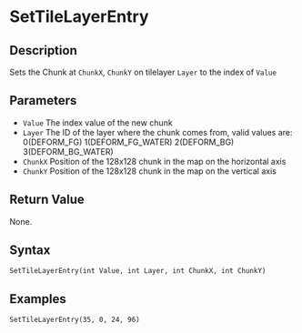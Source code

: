 # SetTileLayerEntry

## Description
Sets the Chunk at `ChunkX`, `ChunkY` on tilelayer `Layer` to the index of `Value`

## Parameters
- `Value`
The index value of the new chunk
- `Layer`
The ID of the layer where the chunk comes from, valid values are: 
    0(DEFORM_FG)
    1(DEFORM_FG_WATER)
    2(DEFORM_BG)
    3(DEFORM_BG_WATER)
- `ChunkX`
Position of the 128x128 chunk in the map on the horizontal axis
- `ChunkY`
Position of the 128x128 chunk in the map on the vertical axis

## Return Value
None.

## Syntax
```
SetTileLayerEntry(int Value, int Layer, int ChunkX, int ChunkY)
```

## Examples
```
SetTileLayerEntry(35, 0, 24, 96)
```